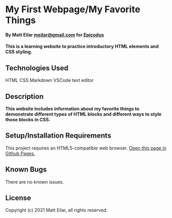# My First Webpage/My Favorite Things

#### By Matt Eilar <meilar@gmail.com> for [Epicodus](https://www.epicodus.com)

#### This is a learning website to practice introductory HTML elements and CSS styling.

## Technologies Used

HTML
CSS
Markdown
VSCode text editor

## Description

__This website includes information about my favorite things to demonstrate different types of HTML blocks and different ways to style those blocks in CSS.__

## Setup/Installation Requirements

This project requires an HTML5-compatible web browser. [Open this page in Github Pages.](https://meilar.github.io/my-second-webpage/)

## Known Bugs

There are no known issues.

## License

Copyright (c) 2021 Matt Eilar, all rights reserved.
